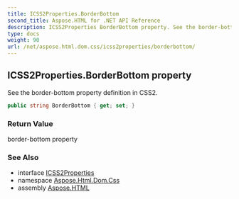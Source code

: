 ```yaml
---
title: ICSS2Properties.BorderBottom
second_title: Aspose.HTML for .NET API Reference
description: ICSS2Properties BorderBottom property. See the border-bottom property definition in CSS2
type: docs
weight: 90
url: /net/aspose.html.dom.css/icss2properties/borderbottom/
---
```

## ICSS2Properties.BorderBottom property

See the border-bottom property definition in CSS2.

```csharp
public string BorderBottom { get; set; }
```

### Return Value

border-bottom property

### See Also

* interface [ICSS2Properties](../)
* namespace [Aspose.Html.Dom.Css](../../../aspose.html.dom.css/)
* assembly [Aspose.HTML](../../../)
